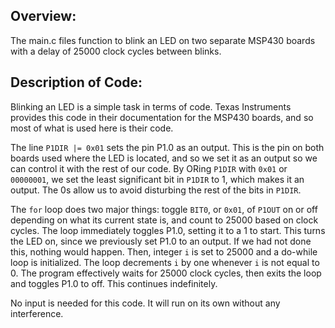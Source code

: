 ## Overview:
The main.c files function to blink an LED on two separate MSP430 boards with a delay of 25000 clock cycles between blinks.

## Description of Code:
Blinking an LED is a simple task in terms of code. Texas Instruments provides this code in their documentation for the MSP430 boards, and so most of what is used here is their code.

The line `P1DIR |= 0x01` sets the pin P1.0 as an output. This is the pin on both boards used where the LED is located, and so we set it as an output so we can control it with the rest of our code. By ORing `P1DIR` with `0x01` or `00000001`, we set the least significant bit in `P1DIR` to 1, which makes it an output. The 0s allow us to avoid disturbing the rest of the bits in `P1DIR`.

The `for` loop does two major things: toggle `BIT0`, or `0x01`, of `P1OUT` on or off depending on what its current state is, and count to 25000 based on clock cycles. The loop immediately toggles P1.0, setting it to a 1 to start. This turns the LED on, since we previously set P1.0 to an output. If we had not done this, nothing would happen. Then, integer `i` is set to 25000 and a do-while loop is initialized. The loop decrements `i` by one whenever `i` is not equal to 0. The program effectively waits for 25000 clock cycles, then exits the loop and toggles P1.0 to off. This continues indefinitely.

No input is needed for this code. It will run on its own without any interference.
